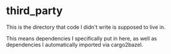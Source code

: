 third_party
===========

This is the directory that code I didn't write is supposed to live in.

This means dependencies I specifically put in here, as well as dependencies I automatically imported via cargo2bazel.
